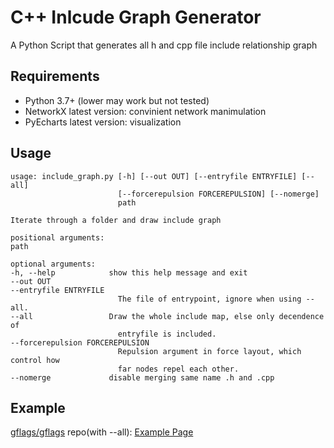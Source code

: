 # C++ Inlcude Graph Generator

A Python Script that generates all h and cpp file include relationship graph

## Requirements

- Python 3.7+ (lower may work but not tested)
- NetworkX latest version: convinient network manimulation
- PyEcharts latest version: visualization

## Usage

    usage: include_graph.py [-h] [--out OUT] [--entryfile ENTRYFILE] [--all]
                            [--forcerepulsion FORCEREPULSION] [--nomerge]
                            path

    Iterate through a folder and draw include graph

    positional arguments:
    path

    optional arguments:
    -h, --help            show this help message and exit
    --out OUT
    --entryfile ENTRYFILE
                            The file of entrypoint, ignore when using --all.
    --all                 Draw the whole include map, else only decendence of
                            entryfile is included.
    --forcerepulsion FORCEREPULSION
                            Repulsion argument in force layout, which control how
                            far nodes repel each other.
    --nomerge             disable merging same name .h and .cpp

## Example

[gflags/gflags](https://github.com/gflags/gflags) repo(with --all): [Example Page](https://slapaper.github.io/CppIncludeGraph/example(gflags).html)
